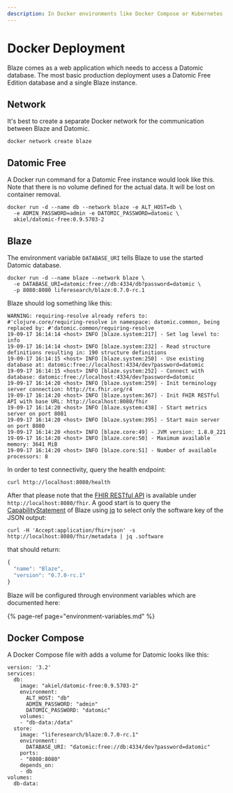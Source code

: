 ```yaml
---
description: In Docker environments like Docker Compose or Kubernetes
---
```


# Docker Deployment

Blaze comes as a web application which needs to access a Datomic database. The most basic production deployment uses a Datomic Free Edition database and a single Blaze instance.

## Network

It's best to create a separate Docker network for the communication between Blaze and Datomic.

```text
docker network create blaze
```

## Datomic Free

A Docker run command for a Datomic Free instance would look like this. Note that there is no volume defined for the actual data. It will be lost on container removal.

```text
docker run -d --name db --network blaze -e ALT_HOST=db \
  -e ADMIN_PASSWORD=admin -e DATOMIC_PASSWORD=datomic \
  akiel/datomic-free:0.9.5703-2
```

## Blaze

The environment variable `DATABASE_URI` tells Blaze to use the started Datomic database.

```text
docker run -d --name blaze --network blaze \
  -e DATABASE_URI=datomic:free://db:4334/db?password=datomic \
  -p 8080:8080 liferesearch/blaze:0.7.0-rc.1
```

Blaze should log something like this:

```text
WARNING: requiring-resolve already refers to: #'clojure.core/requiring-resolve in namespace: datomic.common, being replaced by: #'datomic.common/requiring-resolve
19-09-17 16:14:14 <host> INFO [blaze.system:217] - Set log level to: info
19-09-17 16:14:14 <host> INFO [blaze.system:232] - Read structure definitions resulting in: 190 structure definitions
19-09-17 16:14:15 <host> INFO [blaze.system:250] - Use existing database at: datomic:free://localhost:4334/dev?password=datomic
19-09-17 16:14:15 <host> INFO [blaze.system:252] - Connect with database: datomic:free://localhost:4334/dev?password=datomic
19-09-17 16:14:20 <host> INFO [blaze.system:259] - Init terminology server connection: http://tx.fhir.org/r4
19-09-17 16:14:20 <host> INFO [blaze.system:367] - Init FHIR RESTful API with base URL: http://localhost:8080/fhir
19-09-17 16:14:20 <host> INFO [blaze.system:438] - Start metrics server on port 8081
19-09-17 16:14:20 <host> INFO [blaze.system:395] - Start main server on port 8080
19-09-17 16:14:20 <host> INFO [blaze.core:49] - JVM version: 1.8.0_221
19-09-17 16:14:20 <host> INFO [blaze.core:50] - Maximum available memory: 3641 MiB
19-09-17 16:14:20 <host> INFO [blaze.core:51] - Number of available processors: 8
```

In order to test connectivity, query the health endpoint:

```text
curl http://localhost:8080/health
```

After that please note that the [FHIR RESTful API](https://www.hl7.org/fhir/http.html) is available under `http://localhost:8080/fhir`. A good start is to query the [CapabilityStatement](https://www.hl7.org/fhir/capabilitystatement.html) of Blaze using [jq](https://stedolan.github.io/jq/) to select only the software key of the JSON output:

```text
curl -H 'Accept:application/fhir+json' -s http://localhost:8080/fhir/metadata | jq .software
```

that should return:

```javascript
{
  "name": "Blaze",
  "version": "0.7.0-rc.1"
}
```

Blaze will be configured through environment variables which are documented here:

{% page-ref page="environment-variables.md" %}

## Docker Compose

A Docker Compose file with adds a volume for Datomic looks like this:

```text
version: '3.2'
services:
  db:
    image: "akiel/datomic-free:0.9.5703-2"
    environment:
      ALT_HOST: "db"
      ADMIN_PASSWORD: "admin"
      DATOMIC_PASSWORD: "datomic"
    volumes:
    - "db-data:/data"
  store:
    image: "liferesearch/blaze:0.7.0-rc.1"
    environment:
      DATABASE_URI: "datomic:free://db:4334/dev?password=datomic"
    ports:
    - "8080:8080"
    depends_on:
    - db
volumes:
  db-data:
```

